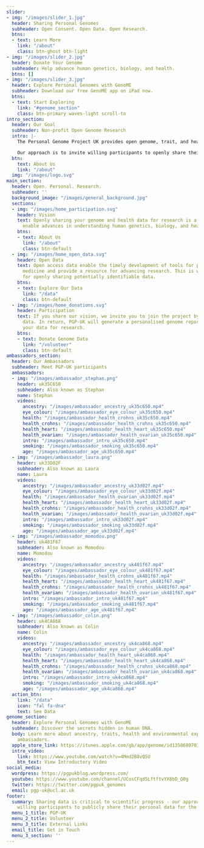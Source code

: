 ```yaml
---
slider:
- img: "/images/slider_1.jpg"
  header: Sharing Personal Genomes
  subheader: Open Consent. Open Data. Open Research.
  btns:
  - text: Learn More
    link: "/about"
    class: btn-ghost btn-light
- img: "/images/slider_2.jpg"
  header: Donate Your Genome
  subheader: Help advance human genetics, biology, and health.
  btns: []
- img: "/images/slider_3.jpg"
  header: Explore Personal Genomes with GenoME
  subheader: Download our free GenoME app on iPad now.
  btns:
  - text: Start Exploring
    link: "#genome_section"
    class: btn-primary waves-light scroll-to
intro_section:
  header: Our Goal
  subheader: Non-profit Open Genome Research
  intro: |-
    The Personal Genome Project UK provides open genome, trait, and health data. Sharing data is critical to scientific progress, but has been hampered by traditional research practices.

    Our approach is to invite willing participants to openly share their personal genome data for the greater good.
  btn:
    text: About Us
    link: "/about"
  img: "/images/logo.svg"
main_section:
  header: Open. Personal. Research.
  subheader: ''
  background_image: "/images/general_background.jpg"
  sections:
  - img: "/images/home_participation.svg"
    header: Vision
    text: Openly sharing your genome and health data for research is a great way to
      enable advances in understanding human genetics, biology, and health.
    btns:
    - text: About Us
      link: "/about"
      class: btn-default
  - img: "/images/home_open_data.svg"
    header: Open Data
    text: Open access data enable the timely development of tools for personalised
      medicine and provide a resource for advancing research. This is why PGP-UK advocates
      for openly sharing potentially identifiable data.
    btns:
    - text: Explore Our Data
      link: "/data"
      class: btn-default
  - img: "/images/home_donations.svg"
    header: Participation
    text: If you share our vision, we invite you to join the project by donating your
      data. In return, PGP-UK will generate a personalised genome report and host
      your data for research.
    btns:
    - text: Donate Genome Data
      link: "/volunteer"
      class: btn-default
ambassadors_section:
  header: Our Ambassadors
  subheader: Meet PGP-UK participants
  ambassadors:
  - img: "/images/ambassador_stephan.png"
    header: uk35C650
    subheader: Also known as Stephan
    name: Stephan
    videos:
      ancestry: "/images/ambassador_ancestry_uk35c650.mp4"
      eye_colour: "/images/ambassador_eye_colour_uk35c650.mp4"
      health: "/images/ambassador_health_crohns_uk35c650.mp4"
      health_crohns: "/images/ambassador_health_crohns_uk35c650.mp4"
      health_heart: "/images/ambassador_health_heart_uk35c650.mp4"
      health_ovarian: "/images/ambassador_health_ovarian_uk35c650.mp4"
      intro: "/images/ambassador_intro_uk35c650.mp4"
      smoking: "/images/ambassador_smoking_uk35c650.mp4"
      age: "/images/ambassador_age_uk35c650.mp4"
  - img: "/images/ambassador_laura.png"
    header: uk33D02F
    subheader: Also known as Laura
    name: Laura
    videos:
      ancestry: "/images/ambassador_ancestry_uk33d02f.mp4"
      eye_colour: "/images/ambassador_eye_colour_uk33d02f.mp4"
      health: "/images/ambassador_health_ovarian_uk33d02f.mp4"
      health_heart: "/images/ambassador_health_heart_uk33d02f.mp4"
      health_crohns: "/images/ambassador_health_crohns_uk33d02f.mp4"
      health_ovarian: "/images/ambassador_health_ovarian_uk33d02f.mp4"
      intro: "/images/ambassador_intro_uk33d02f.mp4"
      smoking: "/images/ambassador_smoking_uk33d02f.mp4"
      age: "/images/ambassador_age_uk33d02f.mp4"
  - img: "/images/ambassador_momodou.png"
    header: uk481F67
    subheader: Also known as Momodou
    name: Momodou
    videos:
      ancestry: "/images/ambassador_ancestry_uk481f67.mp4"
      eye_colour: "/images/ambassador_eye_colour_uk481f67.mp4"
      health: "/images/ambassador_health_crohns_uk481f67.mp4"
      health_heart: "/images/ambassador_health_heart_uk481f67.mp4"
      health_crohns: "/images/ambassador_health_crohns_uk481f67.mp4"
      health_ovarian: "/images/ambassador_health_ovarian_uk481f67.mp4"
      intro: "/images/ambassador_intro_uk481f67.mp4"
      smoking: "/images/ambassador_smoking_uk481f67.mp4"
      age: "/images/ambassador_age_uk481f67.mp4"
  - img: "/images/ambassador_colin.png"
    header: uk4CA868
    subheader: Also known as Colin
    name: Colin
    videos:
      ancestry: "/images/ambassador_ancestry_uk4ca868.mp4"
      eye_colour: "/images/ambassador_eye_colour_uk4ca868.mp4"
      health: "/images/ambassador_health_heart_uk4ca868.mp4"
      health_heart: "/images/ambassador_health_heart_uk4ca868.mp4"
      health_crohns: "/images/ambassador_health_crohns_uk4ca868.mp4"
      health_ovarian: "/images/ambassador_health_ovarian_uk4ca868.mp4"
      intro: "/images/ambassador_intro_uk4ca868.mp4"
      smoking: "/images/ambassador_smoking_uk4ca868.mp4"
      age: "/images/ambassador_age_uk4ca868.mp4"
  action_btn:
    link: "/data"
    icon: "fal fa-dna"
    text: See Data
genome_section:
  header: Explore Personal Genomes with GenoME
  subheader: Discover the secrets hidden in human DNA.
  body: Learn more about ancestry, traits, health and environmental exposures of our
    ambassadors.
  apple_store_link: https://itunes.apple.com/gb/app/genome/id1358680703?mt=8
  intro_video:
    link: https://www.youtube.com/watch?v=4Mmd2B8vQSU
    btn_text: View Introductory Video
social_media:
  wordpress: https://pgpukblog.wordpress.com/
  youtube: https://www.youtube.com/channel/UCosCFqd5LftftvYX8bD_Q0g
  twitter: https://twitter.com/pgpuk_genomes
  email: pgp-uk@ucl.ac.uk
footer:
  summary: Sharing data is critical to scientific progress - our approach is to invite
    willing participants to publicly share their personal data for the greater good.
  menu_1_title: PGP-UK
  menu_2_title: Volunteer
  menu_3_title: External Links
  email_title: Get in Touch
  menu_3_section: ''
---
```

